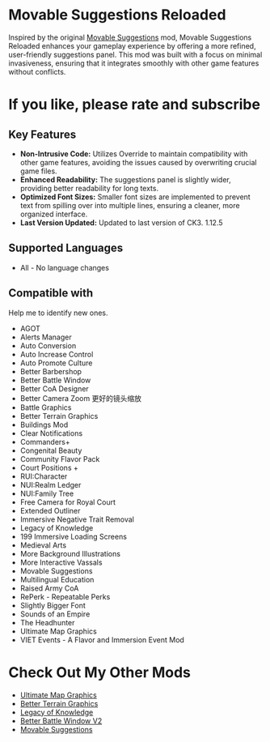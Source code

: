# Movable Suggestions Reloaded

Inspired by the original [Movable Suggestions](https://steamcommunity.com/sharedfiles/filedetails/?id=2221751176&searchtext=Movable+Suggestions) mod, Movable Suggestions Reloaded enhances your gameplay experience by offering a more refined, user-friendly suggestions panel. This mod was built with a focus on minimal invasiveness, ensuring that it integrates smoothly with other game features without conflicts.

# If you like, please rate and subscribe

## Key Features

- **Non-Intrusive Code:** Utilizes Override to maintain compatibility with other game features, avoiding the issues caused by overwriting crucial game files.
- **Enhanced Readability:** The suggestions panel is slightly wider, providing better readability for long texts.
- **Optimized Font Sizes:** Smaller font sizes are implemented to prevent text from spilling over into multiple lines, ensuring a cleaner, more organized interface.
- **Last Version Updated:** Updated to last version of CK3. 1.12.5


## Supported Languages

- All - No language changes

## Compatible with

Help me to identify new ones.

- AGOT
- Alerts Manager
- Auto Conversion
- Auto Increase Control
- Auto Promote Culture
- Better Barbershop
- Better Battle Window
- Better CoA Designer
- Better Camera Zoom 更好的镜头缩放
- Battle Graphics
- Better Terrain Graphics
- Buildings Mod
- Clear Notifications
- Commanders+
- Congenital Beauty
- Community Flavor Pack
- Court Positions +
- RUI:Character
- NUI:Realm Ledger
- NUI:Family Tree
- Free Camera for Royal Court
- Extended Outliner
- Immersive Negative Trait Removal
- Legacy of Knowledge
- 199 Immersive Loading Screens
- Medieval Arts
- More Background Illustrations
- More Interactive Vassals
- Movable Suggestions
- Multilingual Education
- Raised Army CoA
- RePerk - Repeatable Perks
- Slightly Bigger Font
- Sounds of an Empire
- The Headhunter
- Ultimate Map Graphics
- VIET Events - A Flavor and Immersion Event Mod

# Check Out My Other Mods

- [Ultimate Map Graphics](https://steamcommunity.com/sharedfiles/filedetails/?id=3293659496)
- [Better Terrain Graphics](https://steamcommunity.com/sharedfiles/filedetails/?id=3305519391)
- [Legacy of Knowledge](https://steamcommunity.com/sharedfiles/filedetails/?id=3300642878)
- [Better Battle Window V2](https://steamcommunity.com/sharedfiles/filedetails/?id=3305890494)
- [Movable Suggestions](https://steamcommunity.com/sharedfiles/filedetails/?id=3308667178)
